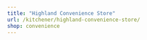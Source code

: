 ```yaml
---
title: "Highland Convenience Store"
url: /kitchener/highland-convenience-store/
shop: convenience
---
```


